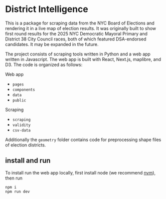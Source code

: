 # District Intelligence

This is a package for scraping data from the NYC Board of Elections and rendering it in a live map of election results. It was originally built to show first round results for the 2025 NYC Democratic Mayoral Primary and District 38 City Council races, both of which featured DSA-endorsed candidates. It may be expanded in the future.

The project consists of scraping tools written in Python and a web app written in Javascript. The web app is built with React, Next.js, maplibre, and D3. The code is organized as follows:

Web app
- `pages`
- `components`
- `data`
- `public`

Scraping
- `scraping`
- `validity`
- `csv-data`

Additionally the `geometry` folder contains code for preprocessing shape files of election districts.

## install and run

To install run the web app locally, first install node (we recommend [nvm](https://github.com/nvm-sh/nvm)), then run

```
npm i
npm run dev
```